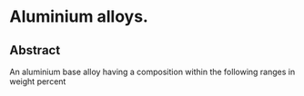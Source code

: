 # Aluminium alloys.

## Abstract
An aluminium base alloy having a composition within the following ranges in weight percent